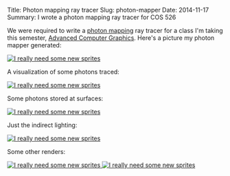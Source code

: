 Title: Photon mapping ray tracer
Slug: photon-mapper
Date: 2014-11-17
Summary: I wrote a photon mapping ray tracer for COS 526

We were required to write a [photon
mapping](http://en.wikipedia.org/wiki/Photon_mapping) ray tracer for a
class I'm taking this semester, [Advanced Computer
Graphics](http://www.cs.princeton.edu/courses/archive/fall14/cos526/). Here's
a picture my photon mapper generated:

<a href="{filename}/images/render-cornell-final.jpg">
    <img class="screenshot" src="{filename}/images/render-cornell-final.jpg"
        alt="I really need some new sprites" />
</a>

A visualization of some photons traced:

<a href="{filename}/images/scattering-cornell.png">
    <img class="screenshot" src="{filename}/images/scattering-cornell.png"
        alt="I really need some new sprites" />
</a>

Some photons stored at surfaces:

<a href="{filename}/images/mmap-cornell-both.png">
    <img class="screenshot" src="{filename}/images/mmap-cornell-both.png"
        alt="I really need some new sprites" />
</a>

Just the indirect lighting:

<a href="{filename}/images/render-cornell-indirect.jpg">
    <img class="screenshot" src="{filename}/images/render-cornell-indirect.jpg"
        alt="I really need some new sprites" />
</a>

Some other renders:

<a href="{filename}/images/render-softshadow-final.jpg">
    <img class="screenshot" src="{filename}/images/render-softshadow-final.jpg"
        alt="I really need some new sprites" />
</a>

<a href="{filename}/images/render-caustic-final.jpg">
    <img class="screenshot" src="{filename}/images/render-caustic-final.jpg"
        alt="I really need some new sprites" />
</a>